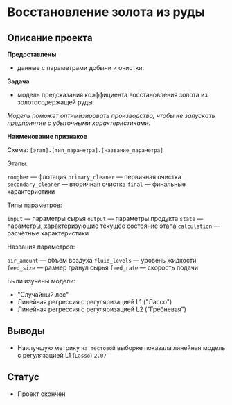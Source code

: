 # Восстановление золота из руды

## Описание проекта

**Предоставлены**
- данные с параметрами добычи и очистки.

**Задача**
- модель предсказания коэффициента восстановления золота из золотосодержащей руды.

*Модель поможет оптимизировать производство, чтобы не запускать предприятие с убыточными характеристиками.*


**Наименование признаков**

Схема: `[этап].[тип_параметра].[название_параметра]`

Этапы:

`rougher` — флотация
`primary_cleaner` — первичная очистка
`secondary_cleaner` — вторичная очистка
`final` — финальные характеристики

Типы параметров:

`input` — параметры сырья
`output` — параметры продукта
`state` — параметры, характеризующие текущее состояние этапа
`calculation` — расчётные характеристики

Названия параметров:

`air_amount` — объём воздуха
`fluid_levels` — уровень жидкости
`feed_size` — размер гранул сырья
`feed_rate` — скорость подачи

Были изучены модели:
- "Случайный лес"
- Линейная регрессия с регуляризацией L1 ("Лассо")
- Линейная регрессия с регуляризацией L2 ("Гребневая")

## Выводы

- Наилучшую метрику `на тестовой` выборке показала линейная модель с регулязацией L1 (`Lasso`) `2.07`

## Статус

- Проект окончен
